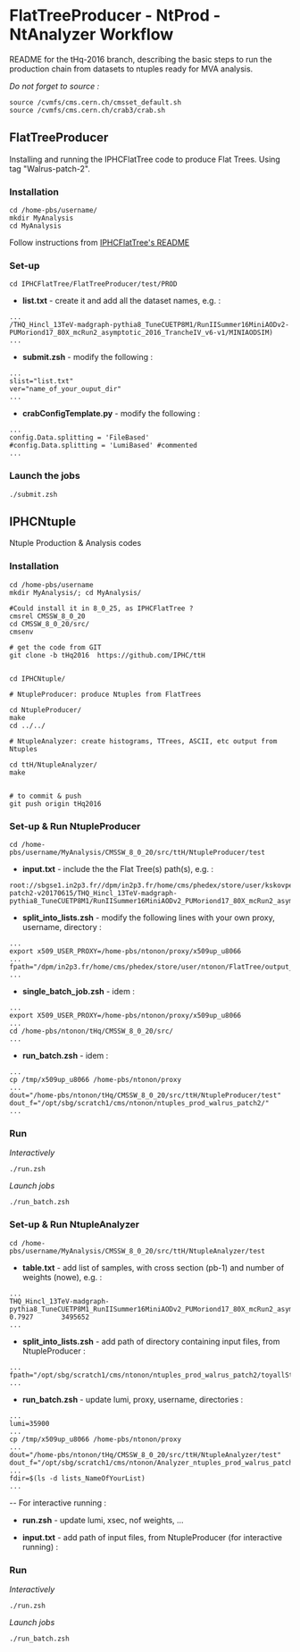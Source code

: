 # FlatTreeProducer - NtProd - NtAnalyzer Workflow

README for the tHq-2016 branch, describing the basic steps to run the production chain from datasets to ntuples ready for MVA analysis.

*Do not forget to source :*
```
source /cvmfs/cms.cern.ch/cmsset_default.sh
source /cvmfs/cms.cern.ch/crab3/crab.sh
```

## FlatTreeProducer

Installing and running the IPHCFlatTree code to produce Flat Trees. Using tag "Walrus-patch-2".

### Installation

```
cd /home-pbs/username/
mkdir MyAnalysis
cd MyAnalysis
```

Follow instructions from [IPHCFlatTree's README](https://github.com/IPHC/IPHCFlatTree/tree/Walrus-patch2)

### Set-up


```
cd IPHCFlatTree/FlatTreeProducer/test/PROD
```
* **list.txt** - create it and add all the dataset names, e.g. : 

```
...
/THQ_Hincl_13TeV-madgraph-pythia8_TuneCUETP8M1/RunIISummer16MiniAODv2-PUMoriond17_80X_mcRun2_asymptotic_2016_TrancheIV_v6-v1/MINIAODSIM)
...
```

* **submit.zsh** - modify the following :

```
...
slist="list.txt"
ver="name_of_your_ouput_dir"
...
```

* **crabConfigTemplate.py** - modify the following :

```
...
config.Data.splitting = 'FileBased'
#config.Data.splitting = 'LumiBased' #commented
...
```


### Launch the jobs

```
./submit.zsh
```


## IPHCNtuple

Ntuple Production & Analysis codes

### Installation

```
cd /home-pbs/username
mkdir MyAnalysis/; cd MyAnalysis/

#Could install it in 8_0_25, as IPHCFlatTree ?
cmsrel CMSSW_8_0_20
cd CMSSW_8_0_20/src/
cmsenv

# get the code from GIT
git clone -b tHq2016  https://github.com/IPHC/ttH


cd IPHCNtuple/

# NtupleProducer: produce Ntuples from FlatTrees

cd NtupleProducer/
make
cd ../../

# NtupleAnalyzer: create histograms, TTrees, ASCII, etc output from Ntuples

cd ttH/NtupleAnalyzer/
make


# to commit & push 
git push origin tHq2016
```

### Set-up & Run NtupleProducer


```
cd /home-pbs/username/MyAnalysis/CMSSW_8_0_20/src/ttH/NtupleProducer/test
```

* **input.txt** - include the the Flat Tree(s) path(s), e.g. : 

```
root://sbgse1.in2p3.fr//dpm/in2p3.fr/home/cms/phedex/store/user/kskovpen/FlatTree/Walrus-patch2-v20170615/THQ_Hincl_13TeV-madgraph-pythia8_TuneCUETP8M1/RunIISummer16MiniAODv2_PUMoriond17_80X_mcRun2_asymptotic_2016_TrancheIV_v6_v1_MINIAODSIM/170615_174912/0000/output_1.root
```

* **split_into_lists.zsh** - modify the following lines with your own proxy, username, directory :

```
...
export x509_USER_PROXY=/home-pbs/ntonon/proxy/x509up_u8066
...
fpath="/dpm/in2p3.fr/home/cms/phedex/store/user/ntonon/FlatTree/output_dir/"
...
```


* **single_batch_job.zsh** - idem : 

```
...
export X509_USER_PROXY=/home-pbs/ntonon/proxy/x509up_u8066
...
cd /home-pbs/ntonon/tHq/CMSSW_8_0_20/src/
...
```

* **run_batch.zsh** - idem : 

```
...
cp /tmp/x509up_u8066 /home-pbs/ntonon/proxy
...
dout="/home-pbs/ntonon/tHq/CMSSW_8_0_20/src/ttH/NtupleProducer/test"
dout_f="/opt/sbg/scratch1/cms/ntonon/ntuples_prod_walrus_patch2/"
...
```

### Run

*Interactively*

```
./run.zsh
```

*Launch jobs*

```
./run_batch.zsh
```


### Set-up & Run NtupleAnalyzer


```
cd /home-pbs/username/MyAnalysis/CMSSW_8_0_20/src/ttH/NtupleAnalyzer/test
```
* **table.txt** - add list of samples, with cross section (pb-1) and number of weights (nowe), e.g. : 

```
...
THQ_Hincl_13TeV-madgraph-pythia8_TuneCUETP8M1_RunIISummer16MiniAODv2_PUMoriond17_80X_mcRun2_asymptotic_2016_TrancheIV_v6_v1_MINIAODSIM_0000       0.7927       3495652
...
```


* **split_into_lists.zsh** - add path of directory containing input files, from NtupleProducer : 

```
...
fpath="/opt/sbg/scratch1/cms/ntonon/ntuples_prod_walrus_patch2/toyallStat/"
...
```

* **run_batch.zsh** - update lumi, proxy, username, directories : 

```
...
lumi=35900
...
cp /tmp/x509up_u8066 /home-pbs/ntonon/proxy
...
dout="/home-pbs/ntonon/tHq/CMSSW_8_0_20/src/ttH/NtupleAnalyzer/test"
dout_f="/opt/sbg/scratch1/cms/ntonon/Analyzer_ntuples_prod_walrus_patch2/"
...
fdir=$(ls -d lists_NameOfYourList)
...
```

-- For interactive running : 

* **run.zsh** - update lumi, xsec, nof weights, ... 

* **input.txt** - add path of input files, from NtupleProducer (for interactive running) : 


### Run

*Interactively*

```
./run.zsh
```

*Launch jobs*

```
./run_batch.zsh
```


